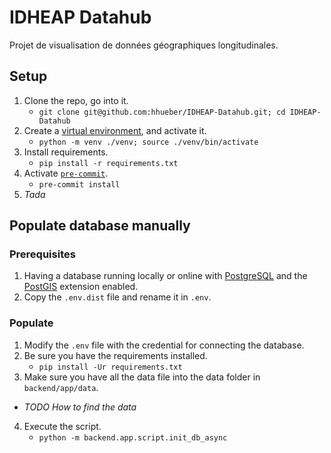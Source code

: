 # IDHEAP Datahub

Projet de visualisation de données géographiques longitudinales.

## Setup

1. Clone the repo, go into it.
   - `git clone git@github.com:hhueber/IDHEAP-Datahub.git; cd IDHEAP-Datahub`
2. Create a [virtual environment](https://docs.python.org/3/library/venv.html), and activate it.
   - `python -m venv ./venv; source ./venv/bin/activate`
3. Install requirements.
   - `pip install -r requirements.txt`
4. Activate [`pre-commit`](https://pre-commit.com/).
   - `pre-commit install`
5. _Tada_

## Populate database manually

### Prerequisites

1. Having a database running locally or online with [PostgreSQL](https://www.postgresql.org/) and the [PostGIS](https://postgis.net/) extension enabled.
2. Copy the `.env.dist` file and rename it in `.env`.

### Populate

1. Modify the `.env` file with the credential for connecting the database.
2. Be sure you have the requirements installed.
   - `pip install -Ur requirements.txt`
3. Make sure you have all the data file into the data folder in `backend/app/data`.
  - _TODO How to find the data_
4. Execute the script.
   - `python -m backend.app.script.init_db_async`
